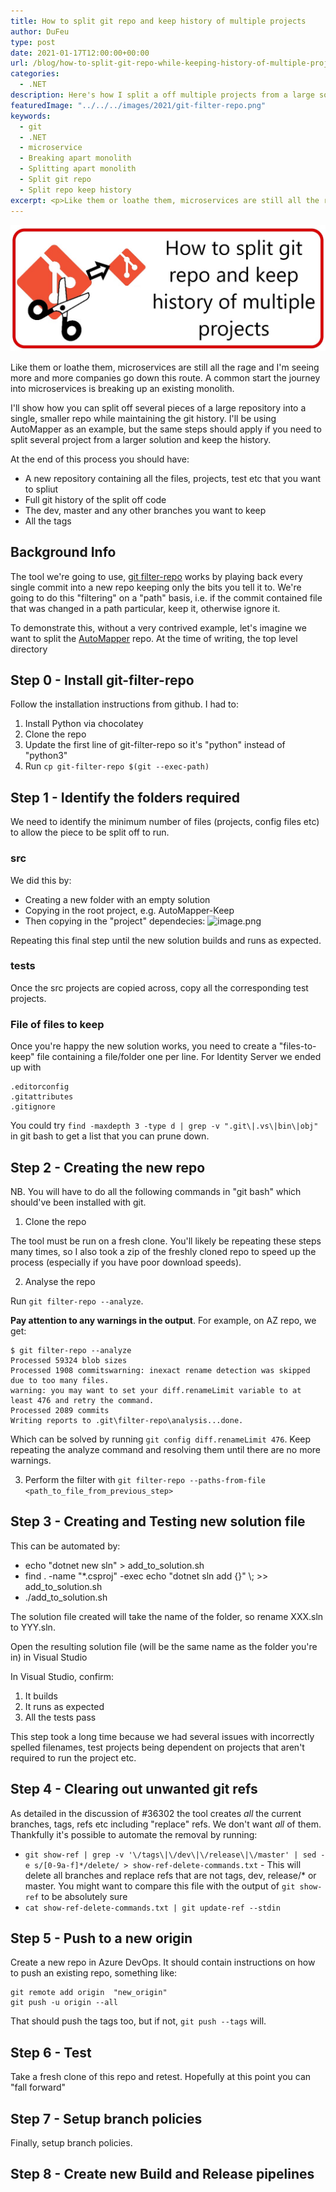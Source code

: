 ```yaml
---
title: How to split git repo and keep history of multiple projects
author: DuFeu
type: post
date: 2021-01-17T12:00:00+00:00
url: /blog/how-to-split-git-repo-while-keeping-history-of-multiple-projects/
categories:
  - .NET
description: Here's how I split a off multiple projects from a large solution into a new git repository and kept the history.
featuredImage: "../../../images/2021/git-filter-repo.png"
keywords:
  - git
  - .NET
  - microservice
  - Breaking apart monolith
  - Splitting apart monolith
  - Split git repo
  - Split repo keep history
excerpt: <p>Like them or loathe them, microservices are still all the rage and I'm seeing more and more companies go down this route. A common start the journey into microservices is breaking up an existing monolith.</p><p>I'll show how you can split off several pieces of a large repository into a single, smaller repo while maintaining the git history. I'll be using AutoMapper as an example, but the same steps should apply if you need to split several project from a larger solution and keep the history.</p>
---
```


![How to split git repo and keep history of multiple projects](../../../images/2021/git-filter-repo.png "How to split git repo and keep history of multiple projects")

Like them or loathe them, microservices are still all the rage and I'm seeing more and more companies go down this route. A common start the journey into microservices is breaking up an existing monolith.

I'll show how you can split off several pieces of a large repository into a single, smaller repo while maintaining the git history. I'll be using AutoMapper as an example, but the same steps should apply if you need to split several project from a larger solution and keep the history.

At the end of this process you should have:

- A new repository containing all the files, projects, test etc that you want to spliut
- Full git history of the split off code
- The dev, master and any other branches you want to keep
- All the tags

## Background Info

The tool we're going to use, [git filter-repo](https://github.com/newren/git-filter-repo) works by playing back every single commit into a new repo keeping only the bits you tell it to. We're going to do this "filtering" on a "path" basis, i.e. if the commit contained file that was changed in a path particular, keep it, otherwise ignore it.

To demonstrate this, without a very contrived example, let's imagine we want to split the [AutoMapper](https://github.com/AutoMapper/AutoMapper) repo. At the time of writing, the top level directory

## Step 0 - Install git-filter-repo

Follow the installation instructions from github. I had to:

1. Install Python via chocolatey
1. Clone the repo
1. Update the first line of git-filter-repo so it's "python" instead of "python3"
1. Run `cp git-filter-repo $(git --exec-path)`

## Step 1 - Identify the folders required

We need to identify the minimum number of files (projects, config files etc) to allow the piece to be split off to run.

### src

We did this by:

- Creating a new folder with an empty solution
- Copying in the root project, e.g. AutoMapper-Keep
- Then copying in the "project" dependecies:
  ![image.png](/.attachments/image-10eef494-fb5c-44a2-8c25-38cd03e5ca98.png)

Repeating this final step until the new solution builds and runs as expected.

### tests

Once the src projects are copied across, copy all the corresponding test projects.

### File of files to keep

Once you're happy the new solution works, you need to create a "files-to-keep" file containing a file/folder one per line. For Identity Server we ended up with

```
.editorconfig
.gitattributes
.gitignore

```

You could try `find -maxdepth 3 -type d | grep -v ".git\|.vs\|bin\|obj"` in git bash to get a list that you can prune down.

## Step 2 - Creating the new repo

NB. You will have to do all the following commands in "git bash" which should've been installed with git.

1. Clone the repo

The tool must be run on a fresh clone. You'll likely be repeating these steps many times, so I also took a zip of the freshly cloned repo to speed up the process (especially if you have poor download speeds).

2. Analyse the repo

Run `git filter-repo --analyze`.

**Pay attention to any warnings in the output**. For example, on AZ repo, we get:

```
$ git filter-repo --analyze
Processed 59324 blob sizes
Processed 1908 commitswarning: inexact rename detection was skipped due to too many files.
warning: you may want to set your diff.renameLimit variable to at least 476 and retry the command.
Processed 2089 commits
Writing reports to .git\filter-repo\analysis...done.
```

Which can be solved by running `git config diff.renameLimit 476`. Keep repeating the analyze command and resolving them until there are no more warnings.

3. Perform the filter with `git filter-repo --paths-from-file <path_to_file_from_previous_step>`

## Step 3 - Creating and Testing new solution file

This can be automated by:

- echo "dotnet new sln" > add_to_solution.sh
- find . -name "\*.csproj" -exec echo "dotnet sln add {}" \\; >> add_to_solution.sh
- ./add_to_solution.sh

The solution file created will take the name of the folder, so rename XXX.sln to YYY.sln.

Open the resulting solution file (will be the same name as the folder you're in) in Visual Studio

In Visual Studio, confirm:

1. It builds
2. It runs as expected
3. All the tests pass

This step took a long time because we had several issues with incorrectly spelled filenames, test projects being dependent on projects that aren't required to run the project etc.

## Step 4 - Clearing out unwanted git refs

As detailed in the discussion of #36302 the tool creates _all_ the current branches, tags, refs etc including "replace" refs. We don't want _all_ of them. Thankfully it's possible to automate the removal by running:

- `git show-ref | grep -v '\/tags\|\/dev\|\/release\|\/master' | sed -e s/[0-9a-f]*/delete/ > show-ref-delete-commands.txt` - This will delete all branches and replace refs that are not tags, dev, release/\* or master. You might want to compare this file with the output of `git show-ref` to be absolutely sure
- `cat show-ref-delete-commands.txt | git update-ref --stdin`

## Step 5 - Push to a new origin

Create a new repo in Azure DevOps. It should contain instructions on how to push an existing repo, something like:

```
git remote add origin  "new_origin"
git push -u origin --all
```

That should push the tags too, but if not, `git push --tags` will.

## Step 6 - Test

Take a fresh clone of this repo and retest. Hopefully at this point you can "fall forward"

## Step 7 - Setup branch policies

Finally, setup branch policies.

## Step 8 - Create new Build and Release pipelines
